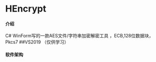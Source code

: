 # HEncrypt

#### 介绍
C# WinForm写的一款AES文件/字符串加密解密工具 ，ECB,128位数据块，Pkcs7
##VS2019
（仅供学习）
#### 软件架构
 
 
 
